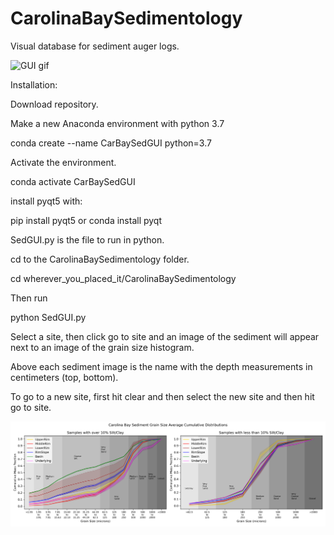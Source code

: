# CarolinaBaySedimentology

Visual database for sediment auger logs.

![GUI gif](https://github.com/mlundine/CarolinaBaySedimentology/blob/main/SedGUI.gif)

Installation:

Download repository.

Make a new Anaconda environment with python 3.7

conda create --name CarBaySedGUI python=3.7

Activate the environment.

conda activate CarBaySedGUI

install pyqt5 with:

pip install pyqt5 or conda install pyqt

SedGUI.py is the file to run in python.

cd to the CarolinaBaySedimentology folder.

cd wherever_you_placed_it/CarolinaBaySedimentology

Then run

python SedGUI.py 

Select a site, then click go to site and an image of the sediment will appear next to an image of the grain size histogram.

Above each sediment image is the name with the depth measurements in centimeters (top, bottom).

To go to a new site, first hit clear and then select the new site and then hit go to site.

![Full GrainSize](https://github.com/mlundine/CarolinaBaySedimentology/blob/main/FullGrainSize/averagegrainsize.png)
